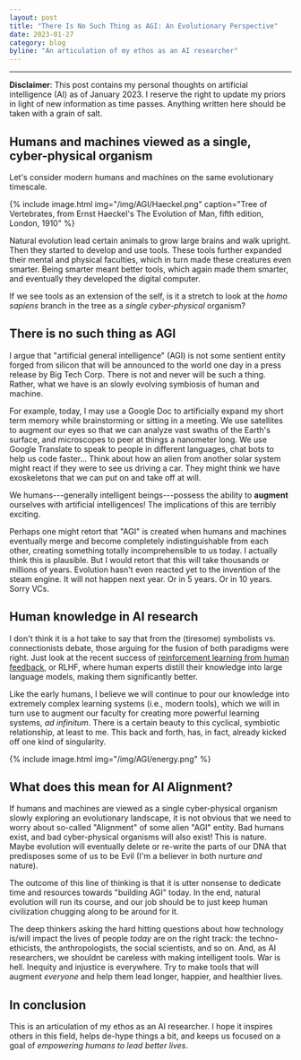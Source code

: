 ```yaml
---
layout: post
title: "There Is No Such Thing as AGI: An Evolutionary Perspective"
date: 2023-01-27
category: blog
byline: "An articulation of my ethos as an AI researcher"
---
```


<script type="text/javascript" async
  src="https://cdn.mathjax.org/mathjax/latest/MathJax.js?config=TeX-MML-AM_CHTML">
</script>

<script type="text/x-mathjax-config">
MathJax.Hub.Config({
  TeX: { equationNumbers: { autoNumber: "AMS" } },
  tex2jax: {inlineMath: [['$','$'], ['\\(','\\)']]}
});
</script>

---
**Disclaimer**: This post contains my personal thoughts on artificial intelligence (AI) as of January 2023. I reserve the right to update my priors in light of new information as time passes. Anything written here should be taken with a grain of salt.

## Humans and machines viewed as a single, cyber-physical organism

Let's consider modern humans and machines on the same evolutionary timescale.

{%
  include image.html
  img="/img/AGI/Haeckel.png"
  caption="Tree of Vertebrates, from Ernst Haeckel's The Evolution of Man, fifth edition, London, 1910"
%}

Natural evolution lead certain animals to grow large brains and walk upright.
Then they started to develop and use tools.
These tools further expanded their mental and physical faculties, which in turn made these creatures even smarter.
Being smarter meant better tools, which again made them smarter, and eventually they developed the digital computer.

If we see tools as an extension of the self, is it a stretch to look at the *homo sapiens* branch in the tree as a *single cyber-physical* organism?

## There is no such thing as AGI
I argue that "artificial general intelligence" (AGI) is not some sentient entity forged from silicon that will be announced to the world one day in a press release by Big Tech Corp.
There is not and never will be such a thing.
Rather, what we have is an slowly evolving symbiosis of human and machine.

For example, today, I may use a Google Doc to artificially expand my short term memory while brainstorming or sitting in a meeting.
We use satellites to augment our eyes so that we can analyze vast swaths of the Earth's surface, and microscopes to peer at things a nanometer long. 
We use Google Translate to speak to people in different languages, chat bots to help us code faster...
Think about how an alien from another solar system might react if they were to see us driving a car.
They might think we have exoskeletons that we can put on and take off at will. 
 
We humans---generally intelligent beings---possess the ability to **augment** ourselves with artificial intelligences! 
The implications of this are terribly exciting.

Perhaps one might retort that "AGI" is created when humans and machines eventually merge and become completely indistinguishable from each other, creating something totally incomprehensible to us today.
I actually think this is plausible. 
But I would retort that this will take thousands or millions of years. 
Evolution hasn't even reacted yet to the invention of the steam engine.
It will not happen next year. Or in 5 years. Or in 10 years. Sorry VCs.

## Human knowledge in AI research
I don't think it is a hot take to say that from the (tiresome) symbolists vs. connectionists debate, those arguing for the fusion of both paradigms were right.
Just look at the recent success of [reinforcement learning from human feedback](https://openai.com/blog/instruction-following/), or RLHF, where human experts distill their knowledge into large language models, making them significantly better.

Like the early humans, I believe we will continue to pour our knowledge into extremely complex learning systems (i.e., modern tools), which we will in turn use to augment our faculty for creating more powerful learning systems, *ad infinitum*.
There is a certain beauty to this cyclical, symbiotic relationship, at least to me.
This back and forth, has, in fact, already kicked off one kind of singularity.

{%
    include image.html
    img="/img/AGI/energy.png"
%}



## What does this mean for AI Alignment?
If humans and machines are viewed as a single cyber-physical organism slowly exploring an evolutionary landscape, it is not obvious that we need to worry about so-called "Alignment" of some alien "AGI" entity.
Bad humans exist, and bad cyber-physical organisms will also exist! 
This is nature. 
Maybe evolution will eventually delete or re-write the parts of our DNA that predisposes some of us to be Evil (I'm a believer in both nurture *and* nature).

The outcome of this line of thinking is that it is utter nonsense to dedicate time and resources towards "building AGI" today.
In the end, natural evolution will run its course, and our job should be to just keep human civilization chugging along to be around for it.

The deep thinkers asking the hard hitting questions about how technology is/will impact the lives of people *today* are on the right track: the techno-ethicists, the anthropologists, the social scientists, and so on.
And, as AI researchers, we shouldnt be careless with making intelligent tools. War is hell. Inequity and injustice is everywhere. Try to make tools that will augment *everyone* and help them lead longer, happier, and healthier lives. 

## In conclusion
This is an articulation of my ethos as an AI researcher. I hope it inspires others in this field, helps de-hype things a bit, and keeps us focused on a goal of *empowering humans to lead better lives*.

